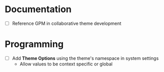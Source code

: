 # Documentation
- [ ] Reference GPM in collaborative theme development

# Programming
- [ ] Add **Theme Options** using the theme's namespace in system settings
  - Allow values to be context specific or global

